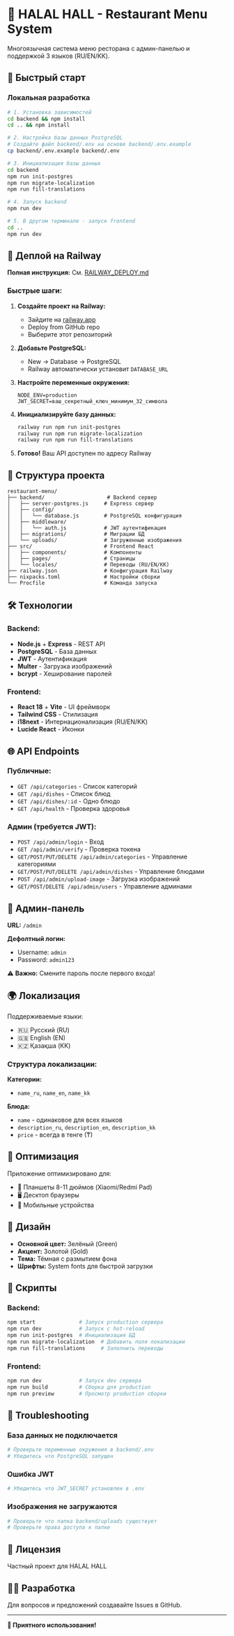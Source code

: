 # 🍜 HALAL HALL - Restaurant Menu System

Многоязычная система меню ресторана с админ-панелью и поддержкой 3 языков (RU/EN/KK).

## 🚀 Быстрый старт

### Локальная разработка

```bash
# 1. Установка зависимостей
cd backend && npm install
cd .. && npm install

# 2. Настройка базы данных PostgreSQL
# Создайте файл backend/.env на основе backend/.env.example
cp backend/.env.example backend/.env

# 3. Инициализация базы данных
cd backend
npm run init-postgres
npm run migrate-localization
npm run fill-translations

# 4. Запуск backend
npm run dev

# 5. В другом терминале - запуск frontend
cd ..
npm run dev
```

## 🚂 Деплой на Railway

**Полная инструкция:** См. [RAILWAY_DEPLOY.md](./RAILWAY_DEPLOY.md)

### Быстрые шаги:

1. **Создайте проект на Railway:**
   - Зайдите на [railway.app](https://railway.app)
   - Deploy from GitHub repo
   - Выберите этот репозиторий

2. **Добавьте PostgreSQL:**
   - New → Database → PostgreSQL
   - Railway автоматически установит `DATABASE_URL`

3. **Настройте переменные окружения:**
   ```env
   NODE_ENV=production
   JWT_SECRET=ваш_секретный_ключ_минимум_32_символа
   ```

4. **Инициализируйте базу данных:**
   ```bash
   railway run npm run init-postgres
   railway run npm run migrate-localization
   railway run npm run fill-translations
   ```

5. **Готово!** Ваш API доступен по адресу Railway

## 📁 Структура проекта

```
restaurant-menu/
├── backend/                    # Backend сервер
│   ├── server-postgres.js     # Express сервер
│   ├── config/
│   │   └── database.js        # PostgreSQL конфигурация
│   ├── middleware/
│   │   └── auth.js            # JWT аутентификация
│   ├── migrations/            # Миграции БД
│   └── uploads/               # Загруженные изображения
├── src/                       # Frontend React
│   ├── components/            # Компоненты
│   ├── pages/                 # Страницы
│   └── locales/               # Переводы (RU/EN/KK)
├── railway.json               # Конфигурация Railway
├── nixpacks.toml              # Настройки сборки
└── Procfile                   # Команда запуска
```

## 🛠 Технологии

### Backend:
- **Node.js** + **Express** - REST API
- **PostgreSQL** - База данных
- **JWT** - Аутентификация
- **Multer** - Загрузка изображений
- **bcrypt** - Хеширование паролей

### Frontend:
- **React 18** + **Vite** - UI фреймворк
- **Tailwind CSS** - Стилизация
- **i18next** - Интернационализация (RU/EN/KK)
- **Lucide React** - Иконки

## 🌐 API Endpoints

### Публичные:
- `GET /api/categories` - Список категорий
- `GET /api/dishes` - Список блюд
- `GET /api/dishes/:id` - Одно блюдо
- `GET /api/health` - Проверка здоровья

### Админ (требуется JWT):
- `POST /api/admin/login` - Вход
- `GET /api/admin/verify` - Проверка токена
- `GET/POST/PUT/DELETE /api/admin/categories` - Управление категориями
- `GET/POST/PUT/DELETE /api/admin/dishes` - Управление блюдами
- `POST /api/admin/upload-image` - Загрузка изображений
- `GET/POST/DELETE /api/admin/users` - Управление админами

## 🔐 Админ-панель

**URL:** `/admin`

**Дефолтный логин:**
- Username: `admin`
- Password: `admin123`

⚠️ **Важно:** Смените пароль после первого входа!

## 🌍 Локализация

Поддерживаемые языки:
- 🇷🇺 Русский (RU)
- 🇬🇧 English (EN)
- 🇰🇿 Қазақша (KK)

### Структура локализации:

**Категории:**
- `name_ru`, `name_en`, `name_kk`

**Блюда:**
- `name` - одинаковое для всех языков
- `description_ru`, `description_en`, `description_kk`
- `price` - всегда в тенге (₸)

## 📱 Оптимизация

Приложение оптимизировано для:
- 📱 Планшеты 8-11 дюймов (Xiaomi/Redmi Pad)
- 🖥 Десктоп браузеры
- 📲 Мобильные устройства

## 🎨 Дизайн

- **Основной цвет:** Зелёный (Green)
- **Акцент:** Золотой (Gold)
- **Тема:** Тёмная с размытием фона
- **Шрифты:** System fonts для быстрой загрузки

## 📝 Скрипты

### Backend:
```bash
npm start              # Запуск production сервера
npm run dev            # Запуск с hot-reload
npm run init-postgres  # Инициализация БД
npm run migrate-localization  # Добавить поля локализации
npm run fill-translations     # Заполнить переводы
```

### Frontend:
```bash
npm run dev            # Запуск dev сервера
npm run build          # Сборка для production
npm run preview        # Просмотр production сборки
```

## 🐛 Troubleshooting

### База данных не подключается
```bash
# Проверьте переменные окружения в backend/.env
# Убедитесь что PostgreSQL запущен
```

### Ошибка JWT
```bash
# Убедитесь что JWT_SECRET установлен в .env
```

### Изображения не загружаются
```bash
# Проверьте что папка backend/uploads существует
# Проверьте права доступа к папке
```

## 📄 Лицензия

Частный проект для HALAL HALL

## 👨‍💻 Разработка

Для вопросов и предложений создавайте Issues в GitHub.

---

**🎉 Приятного использования!**
